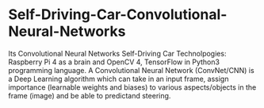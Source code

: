 # Self-Driving-Car-Convolutional-Neural-Networks
Its Convolutional Neural Networks Self-Driving Car
Technolpogies:
Raspberry Pi 4 as a brain and OpenCV 4,
TensorFlow  in Python3 programming language.
A Convolutional Neural Network (ConvNet/CNN) is a Deep Learning algorithm which can take in an input frame, 
assign importance (learnable weights and biases) to various aspects/objects in the frame (image) and be able to predictand  steering.
